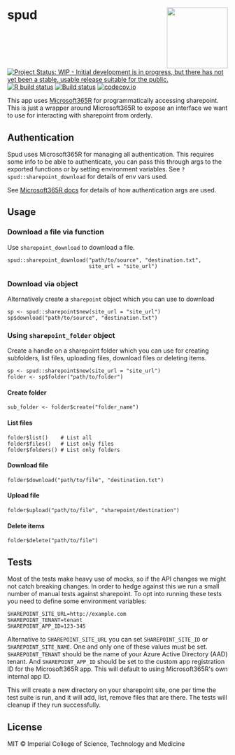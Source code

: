 # spud <img src='man/figures/logo.png' align="right" height="139" />

<!-- badges: start -->
[![Project Status: WIP - Initial development is in progress, but there has not yet been a stable, usable release suitable for the public.](http://www.repostatus.org/badges/latest/wip.svg)](http://www.repostatus.org/#wip)
[![R build status](https://github.com/reside-ic/pointr/workflows/R-CMD-check/badge.svg)](https://github.com/reside-ic/pointr/actions)
[![Build status](https://badge.buildkite.com/2f80635022481989da55f4be29951a8f0902eedea92956761e.svg?branch=master)](https://buildkite.com/mrc-ide/spud)
[![codecov.io](https://codecov.io/github/reside-ic/spud/coverage.svg?branch=master)](https://codecov.io/github/reside-ic/spud?branch=master)
<!-- badges: end -->

This app uses [Microsoft365R](https://github.com/Azure/Microsoft365R) for programmatically accessing sharepoint. This is just a wrapper around Microsoft365R to expose an interface we want to use for interacting with sharepoint from orderly.


## Authentication

Spud uses Microsoft365R for managing all authentication. This requires some info to be able to authenticate, you can pass this through args to the exported functions or by setting environment variables. See `?spud::sharepoint_download` for details of env vars used.

See [Microsoft365R docs](https://github.com/Azure/Microsoft365R#authentication) for details of how authentication args are used.

## Usage

### Download a file via function

Use `sharepoint_download` to download a file.

```
spud::sharepoint_download("path/to/source", "destination.txt",
                          site_url = "site_url")
```

### Download via object

Alternatively create a `sharepoint` object which you can use to download

```
sp <- spud::sharepoint$new(site_url = "site_url")
sp$download("path/to/source", "destination.txt")
```

### Using `sharepoint_folder` object

Create a handle on a sharepoint folder which you can use for creating subfolders, list files, uploading files, download files or deleting items.

```
sp <- spud::sharepoint$new(site_url = "site_url")
folder <- sp$folder("path/to/folder")
```

#### Create folder

```
sub_folder <- folder$create("folder_name")
```

#### List files

```
folder$list()    # List all
folder$files()   # List only files
folder$folders() # List only folders
```

#### Download file

```
folder$download("path/to/file", "destination.txt")
```

#### Upload file

```
folder$upload("path/to/file", "sharepoint/destination")
```

#### Delete items

```
folder$delete("path/to/file")
```

## Tests

Most of the tests make heavy use of mocks, so if the API changes we might not catch breaking changes. In order to hedge against this we run a small number of manual tests against sharepoint. To opt into running these tests you need to define some environment variables:

```
SHAREPOINT_SITE_URL=http://example.com
SHAREPOINT_TENANT=tenant
SHAREPOINT_APP_ID=123-345
```

Alternative to `SHAREPOINT_SITE_URL` you can set `SHAREPOINT_SITE_ID` or `SHAREPOINT_SITE_NAME`. One and only one of these values must be set. `SHAREPOINT_TENANT` should be the name of your Azure Active Directory (AAD) tenant. And `SHAREPOINT_APP_ID` should be set to the custom app registration ID for the Microsoft365R app. This will default to using Microsoft365R's own internal app ID.

This will create a new directory on your sharepoint site, one per time the test suite is run, and it will add, list, remove files that are there. The tests will cleanup if they run successfully.

## License

MIT © Imperial College of Science, Technology and Medicine
